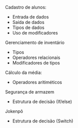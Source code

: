 Cadastro de alunos:
  - Entrada de dados
  - Saída de dados
  - Tipos de dados
  - Uso de modificadores

Gerenciamento de inventário
- Tipos
- Operadores relacionais
- Modificadores de tipos

Cálculo da média:
  - Operadores aritiméticos

Segurança de armazem
- Estrutura de decisão (If/else)

Jokenpô
- Estrutura de decisão (Switch)


  
